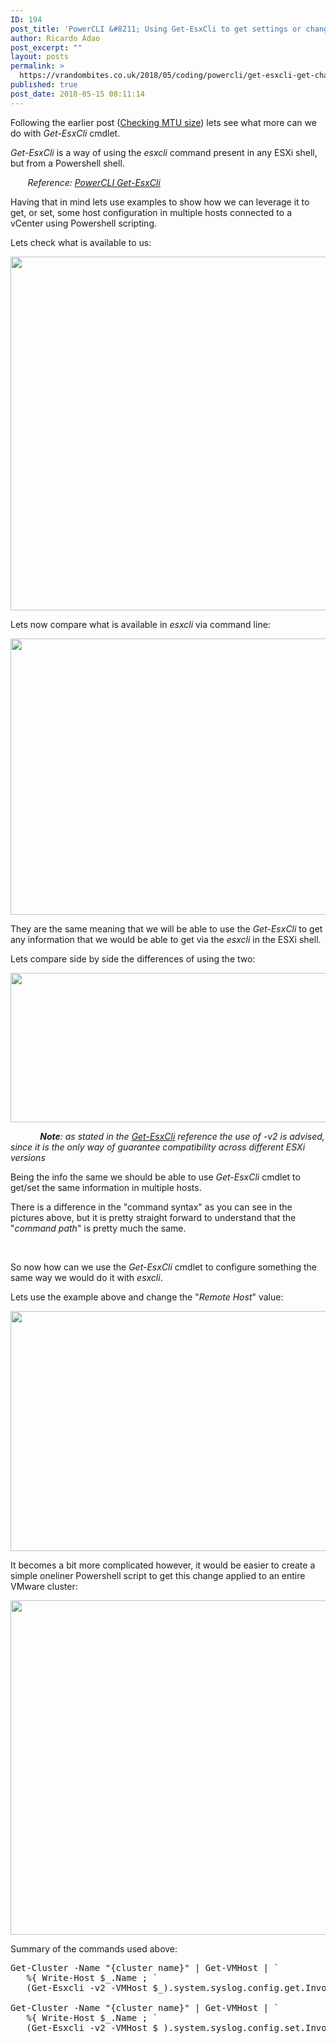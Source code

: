 ```yaml
---
ID: 194
post_title: 'PowerCLI &#8211; Using Get-EsxCli to get settings or change settings in multiple ESXi hosts at a time'
author: Ricardo Adao
post_excerpt: ""
layout: posts
permalink: >
  https://vrandombites.co.uk/2018/05/coding/powercli/get-esxcli-get-change-settings-multiple-esxi-hosts/
published: true
post_date: 2018-05-15 08:11:14
---
```

Following the earlier post (<a href="https://vrandombites.co.uk/2018/05/coding/vmware-powercli/vmware-powercli-check-mtu-size-configured-all-hosts-physical-nics-cluster/">Checking MTU size</a>) lets see what more can we do with <em>Get-EsxCli</em> cmdlet.

<em>Get-EsxCli</em> is a way of using the <em>esxcli</em> command present in any ESXi shell, but from a Powershell shell.

<em>       Reference: <a href="https://code.vmware.com/docs/6702/cmdlet-reference#/doc/Get-EsxCli.html">PowerCLI Get-EsxCli</a></em>

Having that in mind lets use examples to show how we can leverage it to get, or set, some host configuration in multiple hosts connected to a vCenter using Powershell scripting.

Lets check what is available to us:

<a href="https://vrandombites.co.uk/wp-content/uploads/2018/05/getesxcli-list-commands-available.png"><img class="size-full wp-image-196 aligncenter" src="https://vrandombites.co.uk/wp-content/uploads/2018/05/getesxcli-list-commands-available.png" alt="" width="958" height="566" /></a>

Lets now compare what is available in <em>esxcli</em> via command line:

<a href="https://vrandombites.co.uk/wp-content/uploads/2018/05/esxcli-list-commands-available.png"><img class="aligncenter size-full wp-image-197" src="https://vrandombites.co.uk/wp-content/uploads/2018/05/esxcli-list-commands-available.png" alt="" width="978" height="442" /></a>

They are the same meaning that we will be able to use the <em>Get-EsxCli</em> to get any information that we would be able to get via the <em>esxcli</em> in the ESXi shell.

Lets compare side by side the differences of using the two:

<a href="https://vrandombites.co.uk/wp-content/uploads/2018/05/esxcli.getesxcli.sidebyside.png"><img class="aligncenter size-full wp-image-199" src="https://vrandombites.co.uk/wp-content/uploads/2018/05/esxcli.getesxcli.sidebyside.png" alt="" width="820" height="239" />
</a>

<em>            <strong>Note</strong>: as stated in the <a href="https://code.vmware.com/docs/6702/cmdlet-reference#/doc/Get-EsxCli.html">Get-EsxCli</a> reference the use of -v2 is advised, since it is the only way of guarantee compatibility across different ESXi versions</em>

Being the info the same we should be able to use <em>Get-EsxCli</em> cmdlet to get/set the same information in multiple hosts.

There is a difference in the "command syntax" as you can see in the pictures above, but it is pretty straight forward to understand that the "<em>command path</em>" is pretty much the same.

&nbsp;

So now how can we use the <em>Get-EsxCli</em> cmdlet to configure something the same way we would do it with <em>esxcli</em>.

Lets use the example above and change the "<em>Remote Host</em>" value:

<a href="https://vrandombites.co.uk/wp-content/uploads/2018/05/set.esxcli.getesxcli.sidebyside.png"><img class="aligncenter size-large wp-image-201" src="https://vrandombites.co.uk/wp-content/uploads/2018/05/set.esxcli.getesxcli.sidebyside-1024x615.png" alt="" width="640" height="384" /></a>

It becomes a bit more complicated however, it would be easier to create a simple oneliner Powershell script to get this change applied to an entire VMware cluster:

<a href="https://vrandombites.co.uk/wp-content/uploads/2018/05/set.esxcli.syslog.cluster.change.png"><img class="aligncenter wp-image-202 size-large" src="https://vrandombites.co.uk/wp-content/uploads/2018/05/set.esxcli.syslog.cluster.change-1024x856.png" alt="" width="640" height="535" /></a>

Summary of the commands used above:
<pre lang="powershell">Get-Cluster -Name "{cluster name}" | Get-VMHost | `
   %{ Write-Host $_.Name ; `
   (Get-Esxcli -v2 -VMHost $_).system.syslog.config.get.Invoke()}

Get-Cluster -Name "{cluster name}" | Get-VMHost | `
   %{ Write-Host $_.Name ; `
   (Get-Esxcli -v2 -VMHost $_).system.syslog.config.set.Invoke(@{loghost="{syslog IP/FQDN}"})}
</pre>